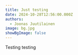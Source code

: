 ```yaml
---
title: Just testing
date: 2024-10-28T12:56:00.000Z
authors:
  - Joonas Juutilainen
image: bg.jpg
showBgImage: false
---
```

Testing testing
